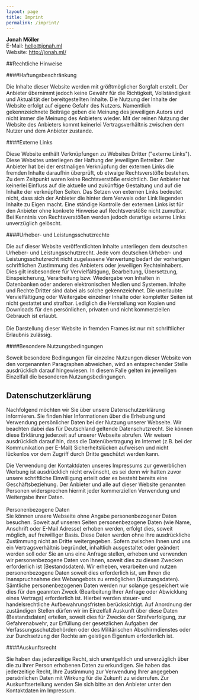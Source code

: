 ```yaml
---
layout: page
title: Imprint
permalink: /imprint/
---
```

 
**Jonah Möller**<br>
E-Mail: <a href="mailto:hello@jonah.ml">hello@jonah.ml</a><br>
Website: <a href="//jonah.ml">http://jonah.ml/</a><br>


##Rechtliche Hinweise

####Haftungsbeschränkung

Die Inhalte dieser Website werden mit größtmöglicher Sorgfalt erstellt. Der Anbieter übernimmt jedoch keine 
Gewähr für die Richtigkeit, Vollständigkeit und Aktualität der bereitgestellten Inhalte. Die Nutzung der 
Inhalte der Website erfolgt auf eigene Gefahr des Nutzers. Namentlich gekennzeichnete Beiträge geben die 
Meinung des jeweiligen Autors und nicht immer die Meinung des Anbieters wieder. Mit der reinen Nutzung der 
Website des Anbieters kommt keinerlei Vertragsverhältnis zwischen dem Nutzer und dem Anbieter zustande.


####Externe Links

Diese Website enthält Verknüpfungen zu Websites Dritter ("externe Links"). Diese Websites unterliegen der 
Haftung der jeweiligen Betreiber. Der Anbieter hat bei der erstmaligen Verknüpfung der externen Links die 
fremden Inhalte daraufhin überprüft, ob etwaige Rechtsverstöße bestehen. Zu dem Zeitpunkt waren keine 
Rechtsverstöße ersichtlich. Der Anbieter hat keinerlei Einfluss auf die aktuelle und zukünftige Gestaltung 
und auf die Inhalte der verknüpften Seiten. Das Setzen von externen Links bedeutet nicht, dass sich der 
Anbieter die hinter dem Verweis oder Link liegenden Inhalte zu Eigen macht. Eine ständige Kontrolle der 
externen Links ist für den Anbieter ohne konkrete Hinweise auf Rechtsverstöße nicht zumutbar. Bei 
Kenntnis von Rechtsverstößen werden jedoch derartige externe Links unverzüglich gelöscht.


####Urheber- und Leistungsschutzrechte

Die auf dieser Website veröffentlichten Inhalte unterliegen dem deutschen Urheber- und Leistungsschutzrecht. 
Jede vom deutschen Urheber- und Leistungsschutzrecht nicht zugelassene Verwertung bedarf der vorherigen 
schriftlichen Zustimmung des Anbieters oder jeweiligen Rechteinhabers. Dies gilt insbesondere für 
Vervielfältigung, Bearbeitung, Übersetzung, Einspeicherung, Verarbeitung bzw. Wiedergabe von Inhalten in 
Datenbanken oder anderen elektronischen Medien und Systemen. Inhalte und Rechte Dritter sind dabei als 
solche gekennzeichnet. Die unerlaubte Vervielfältigung oder Weitergabe einzelner Inhalte oder kompletter 
Seiten ist nicht gestattet und strafbar. Lediglich die Herstellung von Kopien und Downloads für den persönlichen, 
privaten und nicht kommerziellen Gebrauch ist erlaubt.<br><br> Die Darstellung dieser Website in fremden Frames 
ist nur mit schriftlicher Erlaubnis zulässig.


####Besondere Nutzungsbedingungen

Soweit besondere Bedingungen für einzelne Nutzungen dieser Website von den vorgenannten Paragraphen abweichen, 
wird an entsprechender Stelle ausdrücklich darauf hingewiesen. In diesem Falle gelten im jeweiligen Einzelfall 
die besonderen Nutzungsbedingungen.


## Datenschutzerklärung

Nachfolgend möchten wir Sie über unsere Datenschutzerklärung informieren. Sie finden hier Informationen 
über die Erhebung und Verwendung persönlicher Daten bei der Nutzung unserer Webseite. Wir beachten dabei das für 
Deutschland geltende Datenschutzrecht. Sie können diese Erklärung jederzeit auf unserer Webseite abrufen. Wir 
weisen ausdrücklich darauf hin, dass die Datenübertragung im Internet (z.B. bei der Kommunikation per E-Mail) 
Sicherheitslücken aufweisen und nicht lückenlos vor dem Zugriff durch Dritte geschützt werden kann.


Die Verwendung der Kontaktdaten unseres Impressums zur gewerblichen Werbung ist ausdrücklich nicht erwünscht, 
es sei denn wir hatten zuvor unsere schriftliche Einwilligung erteilt oder es besteht bereits eine 
Geschäftsbeziehung. Der Anbieter und alle auf dieser Website genannten Personen widersprechen hiermit jeder 
kommerziellen Verwendung und Weitergabe ihrer Daten.<br><br> Personenbezogene Daten<br> Sie können unsere 
Webseite ohne Angabe personenbezogener Daten besuchen. Soweit auf unseren Seiten personenbezogene Daten 
(wie Name, Anschrift oder E-Mail Adresse) erhoben werden, erfolgt dies, soweit möglich, auf freiwilliger 
Basis. Diese Daten werden ohne Ihre ausdrückliche Zustimmung nicht an Dritte weitergegeben. Sofern zwischen 
Ihnen und uns ein Vertragsverhältnis begründet, inhaltlich ausgestaltet oder geändert werden soll oder Sie 
an uns eine Anfrage stellen, erheben und verwenden wir personenbezogene Daten von Ihnen, soweit dies zu diesen 
Zwecken erforderlich ist (Bestandsdaten). Wir erheben, verarbeiten und nutzen personenbezogene Daten soweit 
dies erforderlich ist, um Ihnen die Inanspruchnahme des Webangebots zu ermöglichen (Nutzungsdaten). Sämtliche 
personenbezogenen Daten werden nur solange gespeichert wie dies für den geannten Zweck (Bearbeitung Ihrer 
Anfrage oder Abwicklung eines Vertrags) erforderlich ist. Hierbei werden steuer- und handelsrechtliche 
Aufbewahrungsfristen berücksichtigt. Auf Anordnung der zuständigen Stellen dürfen wir im Einzelfall Auskunft
über diese Daten (Bestandsdaten) erteilen, soweit dies für Zwecke der Strafverfolgung, zur Gefahrenabwehr, 
zur Erfüllung der gesetzlichen Aufgaben der Verfassungsschutzbehörden oder des Militärischen Abschirmdienstes 
oder zur Durchsetzung der Rechte am geistigen Eigentum erforderlich ist.


####Auskunftsrecht

Sie haben das jederzeitige Recht, sich unentgeltlich und unverzüglich über die zu Ihrer Person erhobenen 
Daten zu erkundigen. Sie haben das jederzeitige Recht, Ihre Zustimmung zur Verwendung Ihrer angegeben 
persönlichen Daten mit Wirkung für die Zukunft zu widerrufen. Zur Auskunftserteilung wenden Sie sich bitte 
an den Anbieter unter den Kontaktdaten im Impressum.
